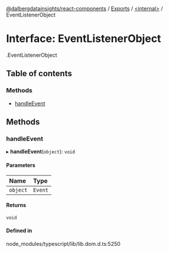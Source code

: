 [@dalbergdatainsights/react-components](../README.md) / [Exports](../modules.md) / [<internal\>](../modules/internal_.md) / EventListenerObject

# Interface: EventListenerObject

[<internal>](../modules/internal_.md).EventListenerObject

## Table of contents

### Methods

- [handleEvent](internal_.EventListenerObject.md#handleevent)

## Methods

### handleEvent

▸ **handleEvent**(`object`): `void`

#### Parameters

| Name | Type |
| :------ | :------ |
| `object` | `Event` |

#### Returns

`void`

#### Defined in

node_modules/typescript/lib/lib.dom.d.ts:5250
